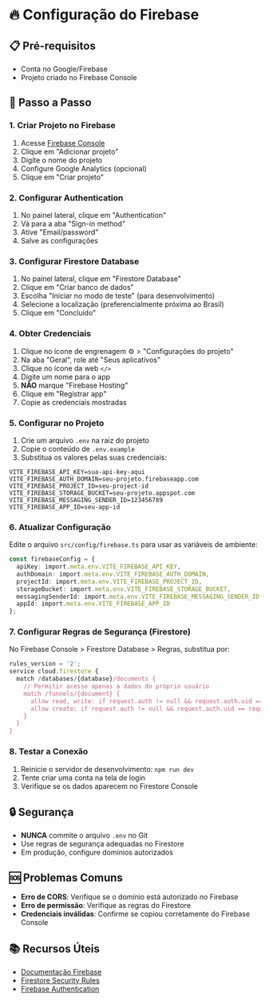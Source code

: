 # 🔥 Configuração do Firebase

## 📋 Pré-requisitos
- Conta no Google/Firebase
- Projeto criado no Firebase Console

## 🚀 Passo a Passo

### 1. Criar Projeto no Firebase
1. Acesse [Firebase Console](https://console.firebase.google.com/)
2. Clique em "Adicionar projeto"
3. Digite o nome do projeto
4. Configure Google Analytics (opcional)
5. Clique em "Criar projeto"

### 2. Configurar Authentication
1. No painel lateral, clique em "Authentication"
2. Vá para a aba "Sign-in method"
3. Ative "Email/password"
4. Salve as configurações

### 3. Configurar Firestore Database
1. No painel lateral, clique em "Firestore Database"
2. Clique em "Criar banco de dados"
3. Escolha "Iniciar no modo de teste" (para desenvolvimento)
4. Selecione a localização (preferencialmente próxima ao Brasil)
5. Clique em "Concluído"

### 4. Obter Credenciais
1. Clique no ícone de engrenagem ⚙️ > "Configurações do projeto"
2. Na aba "Geral", role até "Seus aplicativos"
3. Clique no ícone da web `</>`
4. Digite um nome para o app
5. **NÃO** marque "Firebase Hosting"
6. Clique em "Registrar app"
7. Copie as credenciais mostradas

### 5. Configurar no Projeto
1. Crie um arquivo `.env` na raiz do projeto
2. Copie o conteúdo de `.env.example`
3. Substitua os valores pelas suas credenciais:

```env
VITE_FIREBASE_API_KEY=sua-api-key-aqui
VITE_FIREBASE_AUTH_DOMAIN=seu-projeto.firebaseapp.com
VITE_FIREBASE_PROJECT_ID=seu-project-id
VITE_FIREBASE_STORAGE_BUCKET=seu-projeto.appspot.com
VITE_FIREBASE_MESSAGING_SENDER_ID=123456789
VITE_FIREBASE_APP_ID=seu-app-id
```

### 6. Atualizar Configuração
Edite o arquivo `src/config/firebase.ts` para usar as variáveis de ambiente:

```typescript
const firebaseConfig = {
  apiKey: import.meta.env.VITE_FIREBASE_API_KEY,
  authDomain: import.meta.env.VITE_FIREBASE_AUTH_DOMAIN,
  projectId: import.meta.env.VITE_FIREBASE_PROJECT_ID,
  storageBucket: import.meta.env.VITE_FIREBASE_STORAGE_BUCKET,
  messagingSenderId: import.meta.env.VITE_FIREBASE_MESSAGING_SENDER_ID,
  appId: import.meta.env.VITE_FIREBASE_APP_ID
};
```

### 7. Configurar Regras de Segurança (Firestore)
No Firebase Console > Firestore Database > Regras, substitua por:

```javascript
rules_version = '2';
service cloud.firestore {
  match /databases/{database}/documents {
    // Permitir acesso apenas a dados do próprio usuário
    match /funnels/{document} {
      allow read, write: if request.auth != null && request.auth.uid == resource.data.userId;
      allow create: if request.auth != null && request.auth.uid == request.resource.data.userId;
    }
  }
}
```

### 8. Testar a Conexão
1. Reinicie o servidor de desenvolvimento: `npm run dev`
2. Tente criar uma conta na tela de login
3. Verifique se os dados aparecem no Firestore Console

## 🔒 Segurança
- **NUNCA** commite o arquivo `.env` no Git
- Use regras de segurança adequadas no Firestore
- Em produção, configure domínios autorizados

## 🆘 Problemas Comuns
- **Erro de CORS**: Verifique se o domínio está autorizado no Firebase
- **Erro de permissão**: Verifique as regras do Firestore
- **Credenciais inválidas**: Confirme se copiou corretamente do Firebase Console

## 📚 Recursos Úteis
- [Documentação Firebase](https://firebase.google.com/docs)
- [Firestore Security Rules](https://firebase.google.com/docs/firestore/security/get-started)
- [Firebase Authentication](https://firebase.google.com/docs/auth)